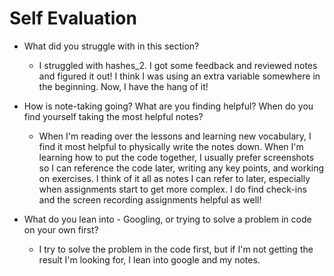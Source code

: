 # Self Evaluation

- What did you struggle with in this section?

    - I struggled with hashes_2. I got some feedback and reviewed notes and figured it out! I think I was using an extra variable somewhere in the beginning. Now, I have the hang of it!

- How is note-taking going? What are you finding helpful? When do you find yourself taking the most helpful notes?
   
   - When I'm reading over the lessons and learning new vocabulary, I find it most helpful to physically write the notes down. When I'm learning how to put the code together, I usually prefer screenshots so I can reference the code later, writing any key points, and working on exercises. I think of it all as notes I can refer to later, especially when assignments start to get more complex. I do find check-ins and the screen recording assignments helpful as well!

- What do you lean into - Googling, or trying to solve a problem in code on your own first?
   
   - I try to solve the problem in the code first, but if I'm not getting the result I'm looking for, I lean into google and my notes. 
